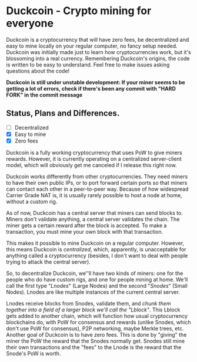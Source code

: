 # Duckcoin - Crypto mining for everyone

Duckcoin is a cryptocurrency that will have zero fees, be decentralized and easy to mine locally on your regular computer, no fancy setup needed. Duckcoin was initially made just to learn how cryptocurrencies work, but it's blossoming into a real currency. Remembering Duckcoin's origins, the code is written to be easy to understand. Feel free to make issues asking questions about the code!

**Duckcoin is still under unstable development: If your miner seems to be getting a lot of errors, check if there's been any commit with "HARD FORK" in the commit message**

## Status, Plans and Differences.
- [ ] Decentralized
- [x] Easy to mine
- [x] Zero fees

Duckcoin is a fully working cryptocurrency that uses PoW to give miners rewards. However, it is currently operating on a centralized server-client model, which will obviously get me canceled if I release this right now. 

Duckcoin works differently from other cryptocurrencies. They need miners to have their own public IPs, or to port forward certain ports so that miners can contact each other in a peer-to-peer way. Because of how widespread Carrier Grade NAT is, it is usually rarely possible to host a node at home, without a custom rig. 

As of now, Duckcoin has a central server that miners can send blocks to. Miners don't validate anything, a central server validates the chain. The miner gets a certain reward after the block is accepted. To make a transaction, you must mine your own block with that transaction. 

This makes it possible to mine Duckcoin on a regular computer. However, this means Duckcoin is _centralized_, which, apparently, is unacceptable for anything called a cryptocurrency (besides, I don't want to deal with people trying to attack the central server).

So, to decentralize Duckcoin, we''ll have two kinds of miners: one for the people who do have custom rigs, and one for people mining at home. We'll call the first type "_Lnodes_" (Large Nodes) and the second "_Snodes_" (Small Nodes). Lnodes are like multiple instances of the current central server. 

Lnodes receive blocks from Snodes, validate them, and _chunk them together into a field of a larger block we'll call the "Lblock"_. This Lblock gets added to another chain, which will function how usual cryptocurrency blockchains do, with PoW for consensus and rewards (unlike Snodes, which don't use PoW for consensus), P2P networking, maybe Merkle trees, etc. Another goal of Duckcoin is to have zero fees. This is done by "giving" the miner the PoW the reward that the Snodes normally get. Snodes still mine their own transactions and the "fees" to the Lnode is the reward that the Snode's PoW is worth.


